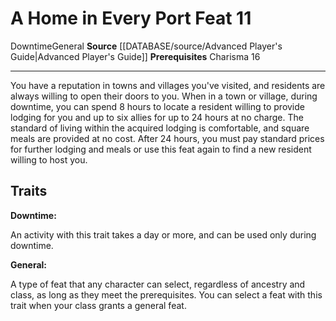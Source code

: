 ﻿---
feat: A Home in Every Port
id: '2105'
level: '11'
name: A Home in Every Port
prerequisite: Charisma 16
rarity: Common
source: '[[DATABASE/source/Advanced Player''s Guide|Advanced Player''s Guide]]'
trait:
- '[[DATABASE/trait/Downtime|Downtime]]'
- '[[DATABASE/trait/General|General]]'
type: Feat

---
# A Home in Every Port <span class="item-type">Feat 11</span>

<span class="item-trait">Downtime</span><span class="item-trait">General</span>
**Source** [[DATABASE/source/Advanced Player's Guide|Advanced Player's Guide]] 
**Prerequisites** Charisma 16

---
You have a reputation in towns and villages you've visited, and residents are always willing to open their doors to you. When in a town or village, during downtime, you can spend 8 hours to locate a resident willing to provide lodging for you and up to six allies for up to 24 hours at no charge. The standard of living within the acquired lodging is comfortable, and square meals are provided at no cost. After 24 hours, you must pay standard prices for further lodging and meals or use this feat again to find a new resident willing to host you.

## Traits

**Downtime:**

An activity with this trait takes a day or more, and can be used only during downtime.

**General:**

A type of feat that any character can select, regardless of ancestry and class, as long as they meet the prerequisites. You can select a feat with this trait when your class grants a general feat.